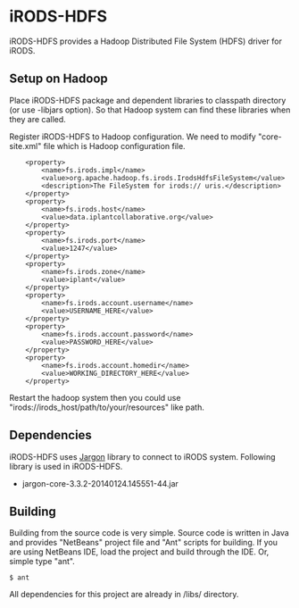 iRODS-HDFS
==========

iRODS-HDFS provides a Hadoop Distributed File System (HDFS) driver for iRODS.

Setup on Hadoop
---------------

Place iRODS-HDFS package and dependent libraries to classpath directory (or use -libjars option). So that Hadoop system can find these libraries when they are called.

Register iRODS-HDFS to Hadoop configuration. We need to modify "core-site.xml" file which is Hadoop configuration file.

```
	<property>
		<name>fs.irods.impl</name>
		<value>org.apache.hadoop.fs.irods.IrodsHdfsFileSystem</value>
		<description>The FileSystem for irods:// uris.</description>
	</property>
	<property>
		<name>fs.irods.host</name>
		<value>data.iplantcollaborative.org</value>
	</property>
	<property>
		<name>fs.irods.port</name>
		<value>1247</value>
	</property>
	<property>
		<name>fs.irods.zone</name>
		<value>iplant</value>
	</property>
	<property>
		<name>fs.irods.account.username</name>
		<value>USERNAME_HERE</value>
	</property>
	<property>
		<name>fs.irods.account.password</name>
		<value>PASSWORD_HERE</value>
	</property>
	<property>
		<name>fs.irods.account.homedir</name>
		<value>WORKING_DIRECTORY_HERE</value>
	</property>
```

Restart the hadoop system then you could use "irods://irods_host/path/to/your/resources" like path.

Dependencies
------------

iRODS-HDFS uses [Jargon](https://www.irods.org/index.php/Jargon) library to connect to iRODS system.
Following library is used in iRODS-HDFS.
- jargon-core-3.3.2-20140124.145551-44.jar


Building
--------

Building from the source code is very simple. Source code is written in Java and provides "NetBeans" project file and "Ant" scripts for building. If you are using NetBeans IDE, load the project and build through the IDE. Or, simple type "ant".

```
$ ant
```

All dependencies for this project are already in /libs/ directory.


